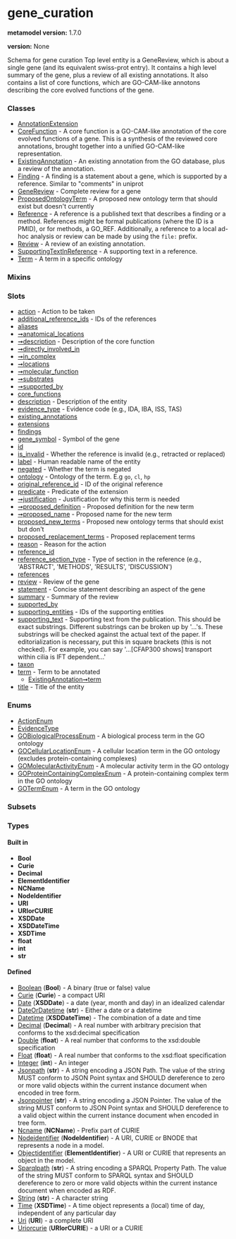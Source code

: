 
# gene_curation


**metamodel version:** 1.7.0

**version:** None


Schema for gene curation Top level entity is a GeneReview, which is about a single gene (and its equivalent swiss-prot entry). It contains a high level summary of the gene, plus a review of all existing annotations. It also contains a list of core functions, which are GO-CAM-like annotons describing the core evolved functions of the gene.


### Classes

 * [AnnotationExtension](AnnotationExtension.md)
 * [CoreFunction](CoreFunction.md) - A core function is a GO-CAM-like annotation of the core evolved functions of a gene. This is a synthesis of the reviewed core annotations, brought together into a unified GO-CAM-like representation.
 * [ExistingAnnotation](ExistingAnnotation.md) - An existing annotation from the GO database, plus a review of the annotation.
 * [Finding](Finding.md) - A finding is a statement about a gene, which is supported by a reference. Similar to "comments" in uniprot
 * [GeneReview](GeneReview.md) - Complete review for a gene
 * [ProposedOntologyTerm](ProposedOntologyTerm.md) - A proposed new ontology term that should exist but doesn't currently
 * [Reference](Reference.md) - A reference is a published text  that describes a finding or a method. References might be formal publications (where the ID is a PMID), or for methods, a GO_REF. Additionally, a reference to a local ad-hoc analysis or review can be made by using the `file:` prefix.
 * [Review](Review.md) - A review of an existing annotation.
 * [SupportingTextInReference](SupportingTextInReference.md) - A supporting text in a reference.
 * [Term](Term.md) - A term in a specific ontology

### Mixins


### Slots

 * [action](action.md) - Action to be taken
 * [additional_reference_ids](additional_reference_ids.md) - IDs of the references
 * [aliases](aliases.md)
 * [➞anatomical_locations](coreFunction__anatomical_locations.md)
 * [➞description](coreFunction__description.md) - Description of the core function
 * [➞directly_involved_in](coreFunction__directly_involved_in.md)
 * [➞in_complex](coreFunction__in_complex.md)
 * [➞locations](coreFunction__locations.md)
 * [➞molecular_function](coreFunction__molecular_function.md)
 * [➞substrates](coreFunction__substrates.md)
 * [➞supported_by](coreFunction__supported_by.md)
 * [core_functions](core_functions.md)
 * [description](description.md) - Description of the entity
 * [evidence_type](evidence_type.md) - Evidence code (e.g., IDA, IBA, ISS, TAS)
 * [existing_annotations](existing_annotations.md)
 * [extensions](extensions.md)
 * [findings](findings.md)
 * [gene_symbol](gene_symbol.md) - Symbol of the gene
 * [id](id.md)
 * [is_invalid](is_invalid.md) - Whether the reference is invalid (e.g., retracted or replaced)
 * [label](label.md) - Human readable name of the entity
 * [negated](negated.md) - Whether the term is negated
 * [ontology](ontology.md) - Ontology of the term. E.g `go`, `cl`, `hp`
 * [original_reference_id](original_reference_id.md) - ID of the original reference
 * [predicate](predicate.md) - Predicate of the extension
 * [➞justification](proposedOntologyTerm__justification.md) - Justification for why this term is needed
 * [➞proposed_definition](proposedOntologyTerm__proposed_definition.md) - Proposed definition for the new term
 * [➞proposed_name](proposedOntologyTerm__proposed_name.md) - Proposed name for the new term
 * [proposed_new_terms](proposed_new_terms.md) - Proposed new ontology terms that should exist but don't
 * [proposed_replacement_terms](proposed_replacement_terms.md) - Proposed replacement terms
 * [reason](reason.md) - Reason for the action
 * [reference_id](reference_id.md)
 * [reference_section_type](reference_section_type.md) - Type of section in the reference (e.g., 'ABSTRACT', 'METHODS', 'RESULTS', 'DISCUSSION')
 * [references](references.md)
 * [review](review.md) - Review of the gene
 * [statement](statement.md) - Concise statement describing an aspect of the gene
 * [summary](summary.md) - Summary of the review
 * [supported_by](supported_by.md)
 * [supporting_entities](supporting_entities.md) - IDs of the supporting entities
 * [supporting_text](supporting_text.md) - Supporting text from the publication. This should be exact substrings. Different substrings can be broken up by '...'s. These substrings will be checked against the actual text of the paper. If editorialization is necessary, put this in square brackets (this is not checked). For example, you can say '...[CFAP300 shows] transport within cilia is IFT dependent...'
 * [taxon](taxon.md)
 * [term](term.md) - Term to be annotated
     * [ExistingAnnotation➞term](ExistingAnnotation_term.md)
 * [title](title.md) - Title of the entity

### Enums

 * [ActionEnum](ActionEnum.md)
 * [EvidenceType](EvidenceType.md)
 * [GOBiologicalProcessEnum](GOBiologicalProcessEnum.md) - A biological process term in the GO ontology
 * [GOCellularLocationEnum](GOCellularLocationEnum.md) - A cellular location term in the GO ontology (excludes protein-containing complexes)
 * [GOMolecularActivityEnum](GOMolecularActivityEnum.md) - A molecular activity term in the GO ontology
 * [GOProteinContainingComplexEnum](GOProteinContainingComplexEnum.md) - A protein-containing complex term in the GO ontology
 * [GOTermEnum](GOTermEnum.md) - A term in the GO ontology

### Subsets


### Types


#### Built in

 * **Bool**
 * **Curie**
 * **Decimal**
 * **ElementIdentifier**
 * **NCName**
 * **NodeIdentifier**
 * **URI**
 * **URIorCURIE**
 * **XSDDate**
 * **XSDDateTime**
 * **XSDTime**
 * **float**
 * **int**
 * **str**

#### Defined

 * [Boolean](types/Boolean.md)  (**Bool**)  - A binary (true or false) value
 * [Curie](types/Curie.md)  (**Curie**)  - a compact URI
 * [Date](types/Date.md)  (**XSDDate**)  - a date (year, month and day) in an idealized calendar
 * [DateOrDatetime](types/DateOrDatetime.md)  (**str**)  - Either a date or a datetime
 * [Datetime](types/Datetime.md)  (**XSDDateTime**)  - The combination of a date and time
 * [Decimal](types/Decimal.md)  (**Decimal**)  - A real number with arbitrary precision that conforms to the xsd:decimal specification
 * [Double](types/Double.md)  (**float**)  - A real number that conforms to the xsd:double specification
 * [Float](types/Float.md)  (**float**)  - A real number that conforms to the xsd:float specification
 * [Integer](types/Integer.md)  (**int**)  - An integer
 * [Jsonpath](types/Jsonpath.md)  (**str**)  - A string encoding a JSON Path. The value of the string MUST conform to JSON Point syntax and SHOULD dereference to zero or more valid objects within the current instance document when encoded in tree form.
 * [Jsonpointer](types/Jsonpointer.md)  (**str**)  - A string encoding a JSON Pointer. The value of the string MUST conform to JSON Point syntax and SHOULD dereference to a valid object within the current instance document when encoded in tree form.
 * [Ncname](types/Ncname.md)  (**NCName**)  - Prefix part of CURIE
 * [Nodeidentifier](types/Nodeidentifier.md)  (**NodeIdentifier**)  - A URI, CURIE or BNODE that represents a node in a model.
 * [Objectidentifier](types/Objectidentifier.md)  (**ElementIdentifier**)  - A URI or CURIE that represents an object in the model.
 * [Sparqlpath](types/Sparqlpath.md)  (**str**)  - A string encoding a SPARQL Property Path. The value of the string MUST conform to SPARQL syntax and SHOULD dereference to zero or more valid objects within the current instance document when encoded as RDF.
 * [String](types/String.md)  (**str**)  - A character string
 * [Time](types/Time.md)  (**XSDTime**)  - A time object represents a (local) time of day, independent of any particular day
 * [Uri](types/Uri.md)  (**URI**)  - a complete URI
 * [Uriorcurie](types/Uriorcurie.md)  (**URIorCURIE**)  - a URI or a CURIE
